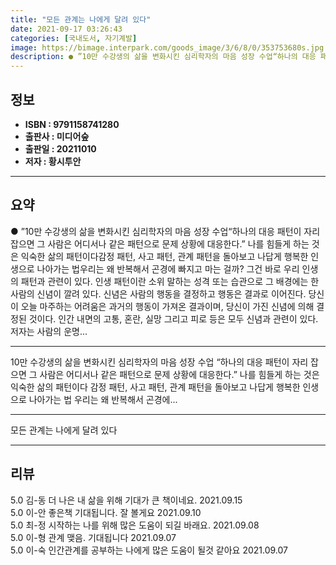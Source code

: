 ```yaml
---
title: "모든 관계는 나에게 달려 있다"
date: 2021-09-17 03:26:43
categories: [국내도서, 자기계발]
image: https://bimage.interpark.com/goods_image/3/6/8/0/353753680s.jpg
description: ● ”10만 수강생의 삶을 변화시킨 심리학자의 마음 성장 수업“하나의 대응 패턴이 자리 잡으면 그 사람은 어디서나 같은 패턴으로 문제 상황에 대응한다.” 나를 힘들게 하는 것은 익숙한 삶의 패턴이다감정 패턴, 사고 패턴, 관계 패턴을 돌아보고 나답게 행복한 인생으로 나아가는 법우리는
---
```


## **정보**

- **ISBN : 9791158741280**
- **출판사 : 미디어숲**
- **출판일 : 20211010**
- **저자 : 황시투안**

------



## **요약**

●  ”10만 수강생의 삶을 변화시킨 심리학자의 마음 성장 수업“하나의 대응 패턴이 자리 잡으면 그 사람은 어디서나 같은 패턴으로 문제 상황에 대응한다.” 나를 힘들게 하는 것은 익숙한 삶의 패턴이다감정 패턴, 사고 패턴, 관계 패턴을 돌아보고 나답게 행복한 인생으로 나아가는 법우리는 왜 반복해서 곤경에 빠지고 마는 걸까? 그건 바로 우리 인생의 패턴과 관련이 있다. 인생 패턴이란 소위 말하는 성격 또는 습관으로 그 배경에는 한 사람의 신념이 깔려 있다. 신념은 사람의 행동을 결정하고 행동은 결과로 이어진다. 당신이 오늘 마주하는 어려움은 과거의 행동이 가져온 결과이며, 당신이 가진 신념에 의해 결정된 것이다. 인간 내면의 고통, 혼란, 실망 그리고 피로 등은 모두 신념과 관련이 있다. 저자는 사람의 운명...

------

10만 수강생의 삶을 변화시킨 심리학자의 마음 성장 수업
“하나의 대응 패턴이 자리 잡으면 
그 사람은 어디서나 같은 패턴으로 문제 상황에 대응한다.”
나를 힘들게 하는 것은 익숙한 삶의 패턴이다
감정 패턴, 사고 패턴, 관계 패턴을 돌아보고 
나답게 행복한 인생으로 나아가는 법
우리는 왜 반복해서 곤경에... 

------


모든 관계는 나에게 달려 있다 

------


## **리뷰** 

5.0 김-동 더 나은 내 삶을 위해 기대가 큰 책이네요. 2021.09.15 <br/>5.0 이-안 좋은책 기대됩니다. 잘 볼게요 2021.09.10 <br/>5.0 최-정 시작하는 나를 위해 많은 도움이 되길 바래요. 2021.09.08 <br/>5.0 이-형 관계 맺음.  기대됩니다 2021.09.07 <br/>5.0 이-숙 인간관계를  공부하는 나에게 많은 도움이 될것 같아요 2021.09.07 <br/>